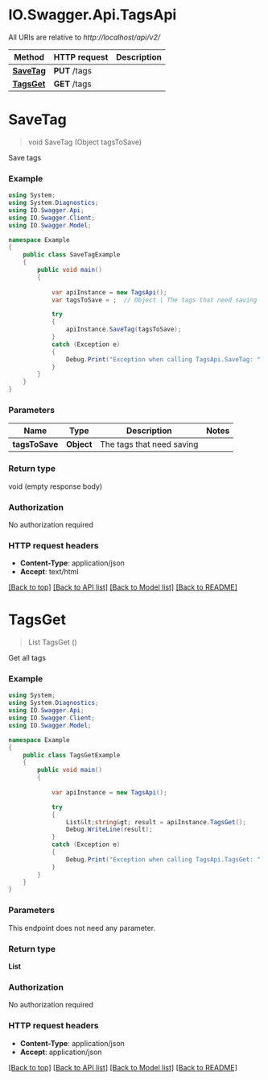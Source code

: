 # IO.Swagger.Api.TagsApi

All URIs are relative to *http://localhost/api/v2/*

Method | HTTP request | Description
------------- | ------------- | -------------
[**SaveTag**](TagsApi.md#savetag) | **PUT** /tags | 
[**TagsGet**](TagsApi.md#tagsget) | **GET** /tags | 


<a name="savetag"></a>
# **SaveTag**
> void SaveTag (Object tagsToSave)



Save tags

### Example
```csharp
using System;
using System.Diagnostics;
using IO.Swagger.Api;
using IO.Swagger.Client;
using IO.Swagger.Model;

namespace Example
{
    public class SaveTagExample
    {
        public void main()
        {
            
            var apiInstance = new TagsApi();
            var tagsToSave = ;  // Object | The tags that need saving

            try
            {
                apiInstance.SaveTag(tagsToSave);
            }
            catch (Exception e)
            {
                Debug.Print("Exception when calling TagsApi.SaveTag: " + e.Message );
            }
        }
    }
}
```

### Parameters

Name | Type | Description  | Notes
------------- | ------------- | ------------- | -------------
 **tagsToSave** | **Object**| The tags that need saving | 

### Return type

void (empty response body)

### Authorization

No authorization required

### HTTP request headers

 - **Content-Type**: application/json
 - **Accept**: text/html

[[Back to top]](#) [[Back to API list]](../README.md#documentation-for-api-endpoints) [[Back to Model list]](../README.md#documentation-for-models) [[Back to README]](../README.md)

<a name="tagsget"></a>
# **TagsGet**
> List<string> TagsGet ()



Get all tags

### Example
```csharp
using System;
using System.Diagnostics;
using IO.Swagger.Api;
using IO.Swagger.Client;
using IO.Swagger.Model;

namespace Example
{
    public class TagsGetExample
    {
        public void main()
        {
            
            var apiInstance = new TagsApi();

            try
            {
                List&lt;string&gt; result = apiInstance.TagsGet();
                Debug.WriteLine(result);
            }
            catch (Exception e)
            {
                Debug.Print("Exception when calling TagsApi.TagsGet: " + e.Message );
            }
        }
    }
}
```

### Parameters
This endpoint does not need any parameter.

### Return type

**List<string>**

### Authorization

No authorization required

### HTTP request headers

 - **Content-Type**: application/json
 - **Accept**: application/json

[[Back to top]](#) [[Back to API list]](../README.md#documentation-for-api-endpoints) [[Back to Model list]](../README.md#documentation-for-models) [[Back to README]](../README.md)

